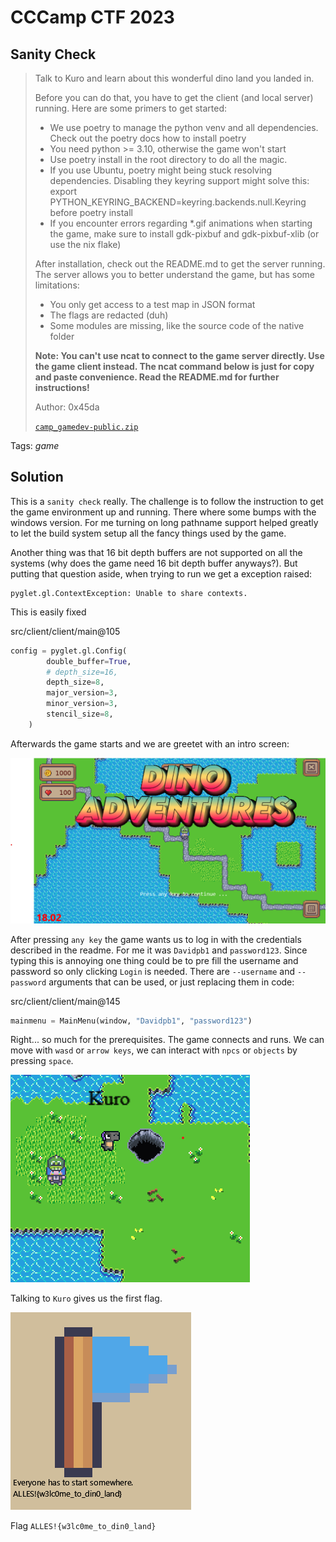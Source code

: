 # CCCamp CTF 2023

## Sanity Check

> 
> Talk to Kuro and learn about this wonderful dino land you landed in.
> 
> Before you can do that, you have to get the client (and local server) running. Here are some primers to get started:
> 
> * We use poetry to manage the python venv and all dependencies. Check out the poetry docs how to install poetry
> * You need python >= 3.10, otherwise the game won't start
> * Use poetry install in the root directory to do all the magic.
> * If you use Ubuntu, poetry might being stuck resolving dependencies. Disabling they keyring support might solve this: export PYTHON_KEYRING_BACKEND=keyring.backends.null.Keyring before poetry install
> * If you encounter errors regarding *.gif animations when starting the game, make sure to install gdk-pixbuf and gdk-pixbuf-xlib (or use the nix flake)
>
> After installation, check out the README.md to get the server running. The server allows you to better understand the game, but has some limitations:
>
> * You only get access to a test map in JSON format
> * The flags are redacted (duh)
> * Some modules are missing, like the source code of the native folder
>
> **Note: You can't use ncat to connect to the game server directly. Use the game client instead. The ncat command below is just for copy and paste convenience. Read the README.md for further instructions!**
>
>  Author: 0x45da
>
> [`camp_gamedev-public.zip`](../camp_gamedev-public.zip)

Tags: _game_

## Solution
This is a `sanity check` really. The challenge is to follow the instruction to get the game environment up and running. There where some bumps with the windows version. For me turning on long pathname support helped greatly to let the build system setup all the fancy things used by the game.

Another thing was that 16 bit depth buffers are not supported on all the systems (why does the game need 16 bit depth buffer anyways?). But putting that question aside, when trying to run we get a exception raised:

```
pyglet.gl.ContextException: Unable to share contexts.
```

This is easily fixed

src/client/client/main@105
```python
config = pyglet.gl.Config(
        double_buffer=True,
        # depth_size=16,
        depth_size=8,
        major_version=3,
        minor_version=3,
        stencil_size=8,
    )
```

Afterwards the game starts and we are greetet with an intro screen:

![](images/intro.png)

After pressing `any key` the game wants us to log in with the credentials described in the readme. For me it was `Davidpb1` and `password123`. Since typing this is annoying one thing could be to pre fill the username and password so only clicking `Login` is needed. There are `--username` and `--password` arguments that can be used, or just replacing them in code:

src/client/client/main@145
```python
mainmenu = MainMenu(window, "Davidpb1", "password123")
```

Right... so much for the prerequisites. The game connects and runs. We can move with `wasd` or `arrow keys`, we can interact with `npcs` or `objects` by pressing `space`.

![](images/start.png) 

Talking to `Kuro` gives us the first flag.

![](images/flag.png)

Flag `ALLES!{w3lc0me_to_din0_land}`